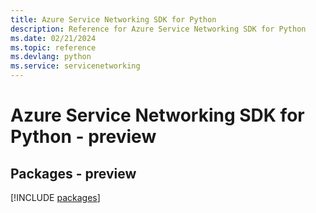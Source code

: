 ```yaml
---
title: Azure Service Networking SDK for Python
description: Reference for Azure Service Networking SDK for Python
ms.date: 02/21/2024
ms.topic: reference
ms.devlang: python
ms.service: servicenetworking
---
```

# Azure Service Networking SDK for Python - preview
## Packages - preview
[!INCLUDE [packages](service-networking-index.md)]